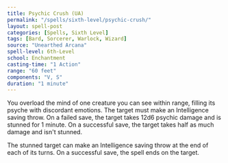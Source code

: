 ```yaml
---
title: Psychic Crush (UA)
permalink: "/spells/sixth-level/psychic-crush/"
layout: spell-post
categories: [Spells, Sixth Level]
tags: [Bard, Sorcerer, Warlock, Wizard]
source: "Unearthed Arcana"
spell-level: 6th-Level
school: Enchantment
casting-time: "1 Action"
range: "60 feet"
components: "V, S"
duration: "1 minute"
---
```


You overload the mind of one creature you can see within range, filling its psyche with discordant emotions. The target must make an Intelligence saving throw. On a failed save, the target takes 12d6 psychic damage and is stunned for 1 minute. On a successful save, the target takes half as much damage and isn't stunned.

The stunned target can make an Intelligence saving throw at the end of each of its turns. On a successful save, the spell ends on the target.